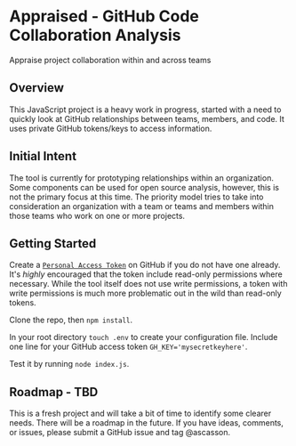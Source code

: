 # Appraised - GitHub Code Collaboration Analysis
Appraise project collaboration within and across teams

## Overview
This JavaScript project is a heavy work in progress, started with a need to quickly look at GitHub relationships between teams, members, and code. It uses private GitHub tokens/keys to access information.

## Initial Intent
The tool is currently for prototyping relationships within an organization. Some components can be used for open source analysis, however, this is not the primary focus at this time. The priority model tries to take into consideration an organization with a team or teams and members within those teams who work on one or more projects.

## Getting Started
Create a [`Personal Access Token`](https://help.github.com/en/articles/creating-a-personal-access-token-for-the-command-line "personal access tokens") on GitHub if you do not have one already. It's _highly_ encouraged that the token include read-only permissions where necessary. While the tool itself does not use write permissions, a token with write permissions is much more problematic out in the wild than read-only tokens.

Clone the repo, then ```npm install```.

In your root directory `touch .env` to create your configuration file. Include one line for your GitHub access token `GH_KEY='mysecretkeyhere'`.

Test it by running `node index.js`.


## Roadmap - TBD
This is a fresh project and will take a bit of time to identify some clearer needs. There will be a roadmap in the future. If you have ideas, comments, or issues, please submit a GitHub issue and tag @ascasson.